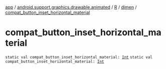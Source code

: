 [app](../../../index.md) / [android.support.graphics.drawable.animated](../../index.md) / [R](../index.md) / [dimen](index.md) / [compat_button_inset_horizontal_material](.)

# compat_button_inset_horizontal_material

`static val compat_button_inset_horizontal_material: `[`Int`](https://kotlinlang.org/api/latest/jvm/stdlib/kotlin/-int/index.html)
`static val compat_button_inset_horizontal_material: `[`Int`](https://kotlinlang.org/api/latest/jvm/stdlib/kotlin/-int/index.html)